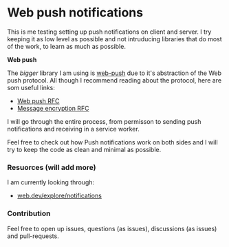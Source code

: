 # Web push notifications
This is me testing setting up push notifications on client and server.
I try keeping it as low level as possible and not intruducing libraries that do most of the work, to learn as much as possible.

**Web push**

The *bigger* library I am using is [web-push](https://github.com/web-push-libs/web-push) due to it's abstraction of the Web push protocol. All though I recommend reading about the protocol, here are som useful links:
- [Web push RFC](https://datatracker.ietf.org/doc/html/rfc8030)
- [Message encryption RFC](https://datatracker.ietf.org/doc/html/rfc8291)

I will go through the entire process, from permisson to sending push notifications and receiving in a service worker.

Feel free to check out how Push notifications work on both sides and I will try to keep the code as clean and minimal as possible.

### Resuorces (will add more)
I am currently looking through:
- [web.dev/explore/notifications](https://web.dev/explore/notifications)

### Contribution
Feel free to open up issues, questions (as issues), discussions (as issues) and pull-requests.